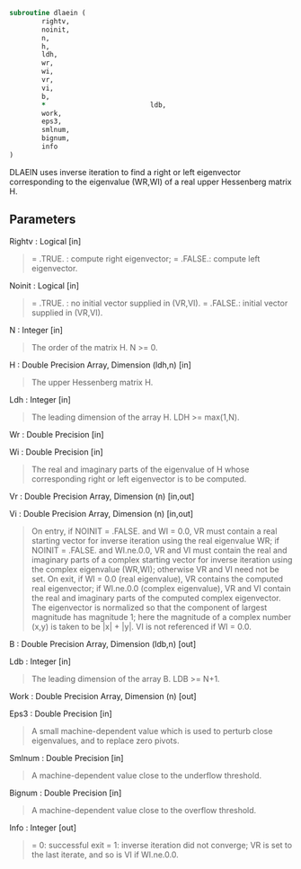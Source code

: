 ```fortran
subroutine dlaein (
		rightv,
		noinit,
		n,
		h,
		ldh,
		wr,
		wi,
		vr,
		vi,
		b,
		*                          ldb,
		work,
		eps3,
		smlnum,
		bignum,
		info
)
```

 DLAEIN uses inverse iteration to find a right or left eigenvector
 corresponding to the eigenvalue (WR,WI) of a real upper Hessenberg
 matrix H.

## Parameters
Rightv : Logical [in]
> = .TRUE. : compute right eigenvector;
> = .FALSE.: compute left eigenvector.

Noinit : Logical [in]
> = .TRUE. : no initial vector supplied in (VR,VI).
> = .FALSE.: initial vector supplied in (VR,VI).

N : Integer [in]
> The order of the matrix H.  N >= 0.

H : Double Precision Array, Dimension (ldh,n) [in]
> The upper Hessenberg matrix H.

Ldh : Integer [in]
> The leading dimension of the array H.  LDH >= max(1,N).

Wr : Double Precision [in]

Wi : Double Precision [in]
> The real and imaginary parts of the eigenvalue of H whose
> corresponding right or left eigenvector is to be computed.

Vr : Double Precision Array, Dimension (n) [in,out]

Vi : Double Precision Array, Dimension (n) [in,out]
> On entry, if NOINIT = .FALSE. and WI = 0.0, VR must contain
> a real starting vector for inverse iteration using the real
> eigenvalue WR; if NOINIT = .FALSE. and WI.ne.0.0, VR and VI
> must contain the real and imaginary parts of a complex
> starting vector for inverse iteration using the complex
> eigenvalue (WR,WI); otherwise VR and VI need not be set.
> On exit, if WI = 0.0 (real eigenvalue), VR contains the
> computed real eigenvector; if WI.ne.0.0 (complex eigenvalue),
> VR and VI contain the real and imaginary parts of the
> computed complex eigenvector. The eigenvector is normalized
> so that the component of largest magnitude has magnitude 1;
> here the magnitude of a complex number (x,y) is taken to be
> |x| + |y|.
> VI is not referenced if WI = 0.0.

B : Double Precision Array, Dimension (ldb,n) [out]

Ldb : Integer [in]
> The leading dimension of the array B.  LDB >= N+1.

Work : Double Precision Array, Dimension (n) [out]

Eps3 : Double Precision [in]
> A small machine-dependent value which is used to perturb
> close eigenvalues, and to replace zero pivots.

Smlnum : Double Precision [in]
> A machine-dependent value close to the underflow threshold.

Bignum : Double Precision [in]
> A machine-dependent value close to the overflow threshold.

Info : Integer [out]
> = 0:  successful exit
> = 1:  inverse iteration did not converge; VR is set to the
> last iterate, and so is VI if WI.ne.0.0.

